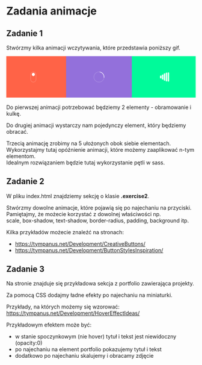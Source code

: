 Zadania animacje
================

Zadanie 1
---------
Stwórzmy kilka animacji wczytywania, które przedstawia poniższy gif.

![](images/loading.gif)

Do pierwszej animacji potrzebować będziemy 2 elementy - obramowanie i kulkę.

Do drugiej animacji wystarczy nam pojedynczy element, który będziemy obracać.

Trzecią animację zrobimy na 5 ułożonych obok siebie elementach.   
Wykorzystajmy tutaj opóźnienie animacji, które możemy zaaplikować n-tym elementom.   
Idealnym rozwiązaniem będzie tutaj wykorzystanie pętli w sass.

Zadanie 2
---------
W pliku index.html znajdziemy sekcję o klasie **.exercise2**.

Stwórzmy dowolne animacje, które pojawią się po najechaniu na przyciski.  
Pamiętajmy, że możecie korzystać z dowolnej właściwości np.  
scale, box-shadow, text-shadow, border-radius, padding, background itp.

Kilka przykładów możecie znaleźć na stronach:
 - https://tympanus.net/Development/CreativeButtons/ 
 - https://tympanus.net/Development/ButtonStylesInspiration/


Zadanie 3
---------
Na stronie znajduje się przykładowa sekcja z portfolio zawierająca projekty.

Za pomocą CSS dodajmy ładne efekty po najechaniu na miniaturki.

Przykłady, na których możemy się wzorować:
https://tympanus.net/Development/HoverEffectIdeas/

Przykładowym efektem może być:
- w stanie spoczynkowym (nie hover) tytuł i tekst jest niewidoczny (opacity:0)
- po najechaniu na element portfolio pokazujemy tytuł i tekst
- dodatkowo po najechaniu skalujemy i obracamy zdjęcie